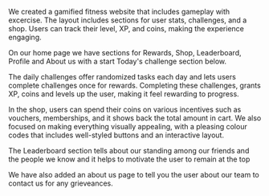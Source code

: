 We created a gamified fitness website that includes gameplay with excercise. The layout includes sections for user stats, challenges, and a shop. Users can track their level, XP, and coins, making the experience engaging.

On our home page we have sections for Rewards, Shop, Leaderboard, Profile and About us with a start Today's challenge section below.

The daily challenges offer randomized tasks each day and lets users complete challenges once for rewards. Completing these challenges, grants XP, coins and levels up the user, making it feel rewarding to progress.

In the shop, users can spend their coins on various incentives such as vouchers, memberships, and it shows back the total amount in cart. We also focused on making everything visually appealing, with a pleasing colour codes that includes well-styled buttons and an interactive layout. 

The Leaderboard section tells about our standing among our friends and the people we know and it helps to motivate the user to remain at the top

We have also added an about us page to tell you the user about our team to contact us for any grieveances.

